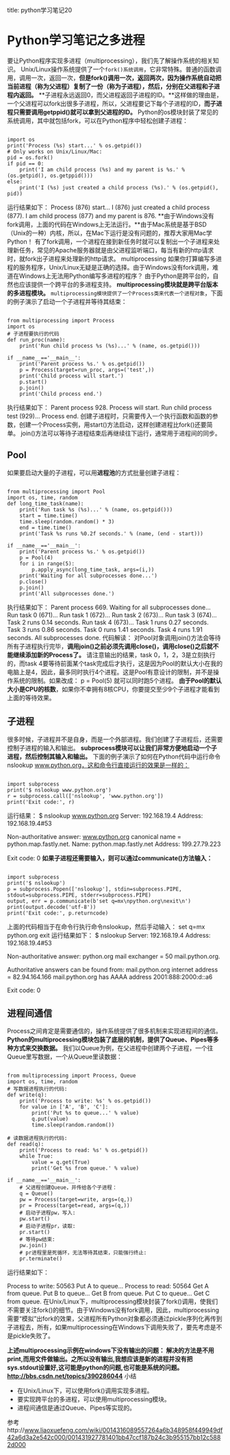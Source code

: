 title: python学习笔记20 

#  Python学习笔记之多进程 
要让Python程序实现多进程（multiprocessing），我们先了解操作系统的相关知识。
Unix/Linux操作系统提供了一个` fork()系统调用 `，它非常特殊。普通的函数调用，调用一次，返回一次，**但是fork()调用一次，返回两次，因为操作系统自动把当前进程（称为父进程）复制了一份（称为子进程），然后，分别在父进程和子进程内返回。**
**子进程永远返回0，而父进程返回子进程的ID。**这样做的理由是，一个父进程可以fork出很多子进程，所以，父进程要记下每个子进程的ID，**而子进程只需要调用getppid()就可以拿到父进程的ID。**
Python的os模块封装了常见的系统调用，其中就包括fork，可以在Python程序中轻松创建子进程：
```

import os
print('Process (%s) start...' % os.getpid())
# Only works on Unix/Linux/Mac:
pid = os.fork()
if pid == 0:
    print('I am child process (%s) and my parent is %s.' % (os.getpid(), os.getppid()))
else:
    print('I (%s) just created a child process (%s).' % (os.getpid(), pid))

```
运行结果如下：
Process (876) start...
I (876) just created a child process (877).
I am child process (877) and my parent is 876.
**由于Windows没有fork调用，上面的代码在Windows上无法运行。**由于Mac系统是基于BSD（Unix的一种）内核，所以，在Mac下运行是没有问题的，推荐大家用Mac学Python！
有了fork调用，一个进程在接到新任务时就可以复制出一个子进程来处理新任务，常见的Apache服务器就是由父进程监听端口，每当有新的http请求时，就fork出子进程来处理新的http请求。
multiprocessing
如果你打算编写多进程的服务程序，Unix/Linux无疑是正确的选择。由于Windows没有fork调用，难道在Windows上无法用Python编写多进程的程序？
由于Python是跨平台的，自然也应该提供一个跨平台的多进程支持。
**multiprocessing模块就是跨平台版本的多进程模块。**
` multiprocessing模块提供了一个Process类来代表一个进程对象 `，下面的例子演示了启动一个子进程并等待其结束：
```

from multiprocessing import Process
import os
# 子进程要执行的代码
def run_proc(name):
    print('Run child process %s (%s)...' % (name, os.getpid()))

if __name__=='__main__':
    print('Parent process %s.' % os.getpid())
    p = Process(target=run_proc, args=('test',))
    print('Child process will start.')
    p.start()
    p.join()
    print('Child process end.')

```
执行结果如下：
Parent process 928.
Process will start.
Run child process test (929)...
Process end.
创建子进程时，只需要传入一个执行函数和函数的参数，创建一个Process实例，用start()方法启动，这样创建进程比fork()还要简单。
join()方法可以等待子进程结束后再继续往下运行，通常用于进程间的同步。
##  Pool 
如果要启动大量的子进程，可以用**进程池**的方式批量创建子进程：
```

from multiprocessing import Pool
import os, time, random
def long_time_task(name):
    print('Run task %s (%s)...' % (name, os.getpid()))
    start = time.time()
    time.sleep(random.random() * 3)
    end = time.time()
    print('Task %s runs %0.2f seconds.' % (name, (end - start)))

if __name__=='__main__':
    print('Parent process %s.' % os.getpid())
    p = Pool(4)
    for i in range(5):
        p.apply_async(long_time_task, args=(i,))
    print('Waiting for all subprocesses done...')
    p.close()
    p.join()
    print('All subprocesses done.')

```
执行结果如下：
Parent process 669.
Waiting for all subprocesses done...
Run task 0 (671)...
Run task 1 (672)...
Run task 2 (673)...
Run task 3 (674)...
Task 2 runs 0.14 seconds.
Run task 4 (673)...
Task 1 runs 0.27 seconds.
Task 3 runs 0.86 seconds.
Task 0 runs 1.41 seconds.
Task 4 runs 1.91 seconds.
All subprocesses done.
代码解读：
对Pool对象调用join()方法会等待所有子进程执行完毕，**调用join()之前必须先调用close()，调用close()之后就不能继续添加新的Process了。**
请注意输出的结果，task 0，1，2，3是立刻执行的，而task 4要等待前面某个task完成后才执行，这是因为Pool的默认大小在我的电脑上是4，因此，最多同时执行4个进程。这是Pool有意设计的限制，并不是操作系统的限制。如果改成：
p = Pool(5)
就可以同时跑5个进程。
**由于Pool的默认大小是CPU的核数**，如果你不幸拥有8核CPU，你要提交至少9个子进程才能看到上面的等待效果。
##  子进程 
很多时候，子进程并不是自身，而是一个外部进程。我们创建了子进程后，还需要控制子进程的输入和输出。
**subprocess模块可以让我们非常方便地启动一个子进程，然后控制其输入和输出。**
下面的例子演示了如何在Python代码中运行命令nslookup www.python.org，这和命令行直接运行的效果是一样的：
```

import subprocess
print('$ nslookup www.python.org')
r = subprocess.call(['nslookup', 'www.python.org'])
print('Exit code:', r)

```
运行结果：
$ nslookup www.python.org
Server:        192.168.19.4
Address:    192.168.19.4#53

Non-authoritative answer:
www.python.org    canonical name = python.map.fastly.net.
Name:    python.map.fastly.net
Address: 199.27.79.223

Exit code: 0
**如果子进程还需要输入，则可以通过communicate()方法输入：**
```

import subprocess
print('$ nslookup')
p = subprocess.Popen(['nslookup'], stdin=subprocess.PIPE, stdout=subprocess.PIPE, stderr=subprocess.PIPE)
output, err = p.communicate(b'set q=mx\npython.org\nexit\n')
print(output.decode('utf-8'))
print('Exit code:', p.returncode)

```
上面的代码相当于在命令行执行命令nslookup，然后手动输入：
set q=mx
python.org
exit
运行结果如下：
$ nslookup
Server:        192.168.19.4
Address:    192.168.19.4#53

Non-authoritative answer:
python.org    mail exchanger = 50 mail.python.org.

Authoritative answers can be found from:
mail.python.org    internet address = 82.94.164.166
mail.python.org    has AAAA address 2001:888:2000:d::a6


Exit code: 0
##  进程间通信 
Process之间肯定是需要通信的，操作系统提供了很多机制来实现进程间的通信。**Python的multiprocessing模块包装了底层的机制，提供了Queue、Pipes等多种方式来交换数据。**
我们以Queue为例，在父进程中创建两个子进程，一个往Queue里写数据，一个从Queue里读数据：
```

from multiprocessing import Process, Queue
import os, time, random
# 写数据进程执行的代码:
def write(q):
    print('Process to write: %s' % os.getpid())
    for value in ['A', 'B', 'C']:
        print('Put %s to queue...' % value)
        q.put(value)
        time.sleep(random.random())

# 读数据进程执行的代码:
def read(q):
    print('Process to read: %s' % os.getpid())
    while True:
        value = q.get(True)
        print('Get %s from queue.' % value)

if __name__=='__main__':
    # 父进程创建Queue，并传给各个子进程：
    q = Queue()
    pw = Process(target=write, args=(q,))
    pr = Process(target=read, args=(q,))
    # 启动子进程pw，写入:
    pw.start()
    # 启动子进程pr，读取:
    pr.start()
    # 等待pw结束:
    pw.join()
    # pr进程里是死循环，无法等待其结束，只能强行终止:
    pr.terminate()

```
运行结果如下：

Process to write: 50563
Put A to queue...
Process to read: 50564
Get A from queue.
Put B to queue...
Get B from queue.
Put C to queue...
Get C from queue.
在Unix/Linux下，multiprocessing模块封装了fork()调用，使我们不需要关注fork()的细节。由于Windows没有fork调用，因此，multiprocessing需要“模拟”出fork的效果，父进程所有Python对象都必须通过pickle序列化再传到子进程去，所有，如果multiprocessing在Windows下调用失败了，要先考虑是不是pickle失败了。

**上述multiprocessing示例在windows下没有输出的问题：
解决的方法是不用print,而用文件做输出。之所以没有输出,我想应该是新的进程并没有把sys.stdout设置好,这可能是python的问题,也可能是系统的问题。http://bbs.csdn.net/topics/390286044**
小结
  * 在Unix/Linux下，可以使用fork()调用实现多进程。
  * 要实现跨平台的多进程，可以使用multiprocessing模块。
  * 进程间通信是通过Queue、Pipes等实现的。

参考http://www.liaoxuefeng.com/wiki/0014316089557264a6b348958f449949df42a6d3a2e542c000/001431927781401bb47ccf187b24c3b955157bb12c5882d000